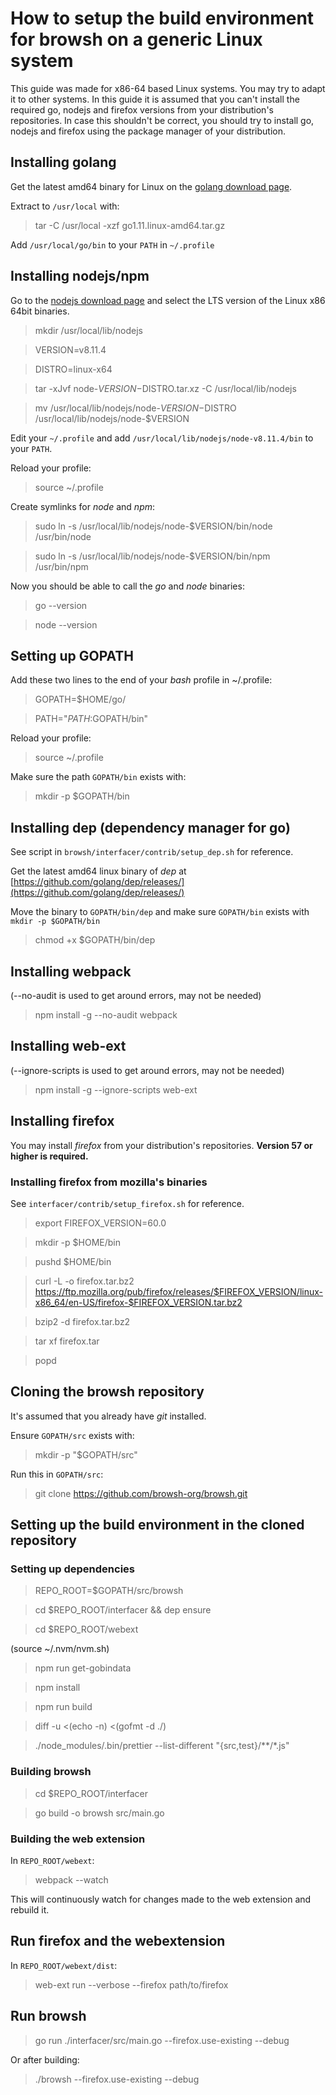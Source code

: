 # How to setup the build environment for browsh on a generic Linux system

This guide was made for x86-64 based Linux systems. You may try to adapt it to other systems.
In this guide it is assumed that you can't install the required go, nodejs and firefox versions from your distribution's repositories. In case this shouldn't be correct, you should try to install go, nodejs and firefox using the package manager of your distribution.

## Installing golang

Get the latest amd64 binary for Linux on the [golang download page](https://golang.org/dl/).

Extract to `/usr/local` with:
> tar  -C /usr/local -xzf go1.11.linux-amd64.tar.gz

Add `/usr/local/go/bin` to your `PATH` in `~/.profile`

## Installing nodejs/npm

Go to the [nodejs download page](https://nodejs.org/download) and select the LTS version of the Linux x86 64bit binaries.

> mkdir /usr/local/lib/nodejs

> VERSION=v8.11.4

> DISTRO=linux-x64

> tar -xJvf node-$VERSION-$DISTRO.tar.xz -C /usr/local/lib/nodejs

> mv /usr/local/lib/nodejs/node-$VERSION-$DISTRO /usr/local/lib/nodejs/node-$VERSION

Edit your `~/.profile` and add `/usr/local/lib/nodejs/node-v8.11.4/bin` to your `PATH`.

Reload your profile:
> source ~/.profile

Create symlinks for *node* and *npm*:
> sudo ln -s /usr/local/lib/nodejs/node-$VERSION/bin/node /usr/bin/node

> sudo ln -s /usr/local/lib/nodejs/node-$VERSION/bin/npm /usr/bin/npm

Now you should be able to call the *go* and *node* binaries:
> go --version

> node --version

## Setting up GOPATH
Add these two lines to the end of your *bash* profile in ~/.profile:
> GOPATH=$HOME/go/

> PATH="$PATH:$GOPATH/bin"

Reload your profile:
> source ~/.profile

Make sure the path `GOPATH/bin` exists with:
> mkdir -p $GOPATH/bin

## Installing dep (dependency manager for go)
See script in `browsh/interfacer/contrib/setup_dep.sh` for reference.

Get the latest amd64 linux binary of *dep* at [https://github.com/golang/dep/releases/](https://github.com/golang/dep/releases/)

Move the binary to `GOPATH/bin/dep` and make sure `GOPATH/bin` exists with `mkdir -p $GOPATH/bin`
> chmod +x $GOPATH/bin/dep

## Installing webpack
(--no-audit is used to get around errors, may not be needed)
> npm install -g --no-audit webpack

## Installing web-ext
(--ignore-scripts is used to get around errors, may not be needed)
> npm install -g --ignore-scripts web-ext

## Installing firefox
You may install *firefox* from your distribution's repositories. **Version 57 or higher is required.**

### Installing firefox from mozilla's binaries
See `interfacer/contrib/setup_firefox.sh` for reference.

> export FIREFOX_VERSION=60.0

> mkdir -p $HOME/bin

> pushd $HOME/bin

> curl -L -o firefox.tar.bz2 https://ftp.mozilla.org/pub/firefox/releases/$FIREFOX_VERSION/linux-x86_64/en-US/firefox-$FIREFOX_VERSION.tar.bz2

> bzip2 -d firefox.tar.bz2

> tar xf firefox.tar

> popd

## Cloning the browsh repository
It's assumed that you already have *git* installed.

Ensure `GOPATH/src` exists with:
> mkdir -p "$GOPATH/src"

Run this in `GOPATH/src`:
> git clone https://github.com/browsh-org/browsh.git

## Setting up the build environment in the cloned repository

### Setting up dependencies 

> REPO_ROOT=$GOPATH/src/browsh

> cd $REPO_ROOT/interfacer && dep ensure

> cd $REPO_ROOT/webext

(source ~/.nvm/nvm.sh)

> npm run get-gobindata

> npm install

> npm run build

> diff -u <(echo -n) <(gofmt -d ./)

> ./node_modules/.bin/prettier --list-different "{src,test}/**/*.js"

### Building browsh

> cd $REPO_ROOT/interfacer

> go build -o browsh src/main.go

### Building the web extension

In `REPO_ROOT/webext`:
> webpack --watch

This will continuously watch for changes made to the web extension and rebuild it.

## Run firefox and the webextension
In `REPO_ROOT/webext/dist`:
> web-ext run --verbose --firefox path/to/firefox

## Run browsh
> go run ./interfacer/src/main.go --firefox.use-existing --debug

Or after building:
> ./browsh --firefox.use-existing --debug
